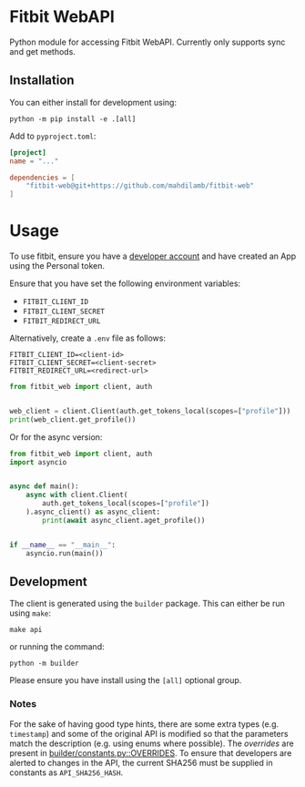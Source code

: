 # Fitbit WebAPI

Python module for accessing Fitbit WebAPI. Currently only supports sync and get methods.

## Installation

You can either install for development using:

```shell
python -m pip install -e .[all]
```

Add to `pyproject.toml`:

```toml
[project]
name = "..."

dependencies = [
    "fitbit-web@git+https://github.com/mahdilamb/fitbit-web"
]
```

# Usage

To use fitbit, ensure you have a [developer account](https://dev.fitbit.com/build/reference/web-api/developer-guide/getting-started/) and have created an App using the Personal token.

Ensure that you have set the following environment variables:

* `FITBIT_CLIENT_ID`
* `FITBIT_CLIENT_SECRET`
* `FITBIT_REDIRECT_URL`

Alternatively, create a `.env` file as follows:

```.env
FITBIT_CLIENT_ID=<client-id>
FITBIT_CLIENT_SECRET=<client-secret>
FITBIT_REDIRECT_URL=<redirect-url>

```

```python
from fitbit_web import client, auth


web_client = client.Client(auth.get_tokens_local(scopes=["profile"]))
print(web_client.get_profile())
```

Or for the async version:

```python
from fitbit_web import client, auth
import asyncio


async def main():
    async with client.Client(
        auth.get_tokens_local(scopes=["profile"])
    ).async_client() as async_client:
        print(await async_client.aget_profile())


if __name__ == "__main__":
    asyncio.run(main())

```

## Development

The client is generated using the `builder` package. This can either be run using `make`:

```shell
make api
```

or running the command:

```shell
python -m builder
```

Please ensure you have install using the `[all]` optional group.

### Notes

For the sake of having good type hints, there are some extra types (e.g. `timestamp`) and some of the original API is modified so that the parameters match the description (e.g. using enums where possible). The *overrides* are present in [builder/constants.py::OVERRIDES](builder/constants.py). To ensure that developers are alerted to changes in the API, the current SHA256 must be supplied in constants as `API_SHA256_HASH`.
